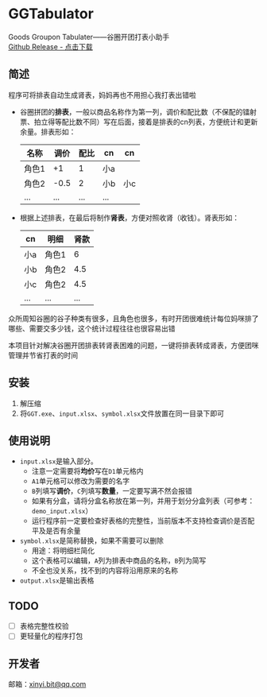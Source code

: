 # GGTabulator
Goods Groupon Tabulater——谷圈开团打表小助手  
[Github Release - 点击下载](
https://github.com/Banny-D/GGTabulator/releases/download/Latest/GGT_beta.zip)

## 简述

程序可将排表自动生成肾表，妈妈再也不用担心我打表出错啦  

- 谷圈拼团的**排表**，一般以商品名称作为第一列，调价和配比数（不保配的镭射票、拍立得等配比数不同）写在后面，接着是排表的cn列表，方便统计和更新余量。排表形如：

    |名称|调价|配比|cn|cn|
    |----|----|---|--|--|
    |角色1|+1|1|小a|
    |角色2|-0.5|2|小b|小c
    |...|...|...|...|

- 根据上述排表，在最后将制作**肾表**，方便对照收肾（收钱）。肾表形如：

    |cn|明细|肾款|
    |----|----|---
    |小a|角色1|6
    |小b|角色2|4.5
    |小c|角色2|4.5
    |...|...|...

众所周知谷圈的谷子种类有很多，且角色也很多，有时开团很难统计每位妈咪排了哪些、需要交多少钱，这个统计过程往往也很容易出错

本项目针对解决谷圈开团排表转肾表困难的问题，一键将排表转成肾表，方便团咪管理并节省打表的时间

## 安装
1. 解压缩
2. 将`GGT.exe`、`input.xlsx`、`symbol.xlsx`文件放置在同一目录下即可

## 使用说明
- `input.xlsx`是输入部分。
    - 注意一定需要将**均价**写在`D1`单元格内
    - `A1`单元格可以修改为需要的名字
    - `B`列填写**调价**，`C`列填写**数量**，一定要写满不然会报错
    - 如果有分盒，请将分盒名称放在第一列，并用于划分分盒列表（可参考：`demo_input.xlsx`）
    - 运行程序前一定要检查好表格的完整性，当前版本不支持检查调价是否配平及是否有余量
- `symbol.xlsx`是简称替换，如果不需要可以删除
    - 用途：将明细栏简化
    - 这个表格可以编辑，`A`列为排表中商品的名称，`B`列为简写
    - 不全也没关系，找不到的内容将沿用原来的名称
- `output.xlsx`是输出表格

## TODO
- [ ] 表格完整性校验
- [ ] 更轻量化的程序打包

## 开发者
邮箱：<xinyi.bit@qq.com>
